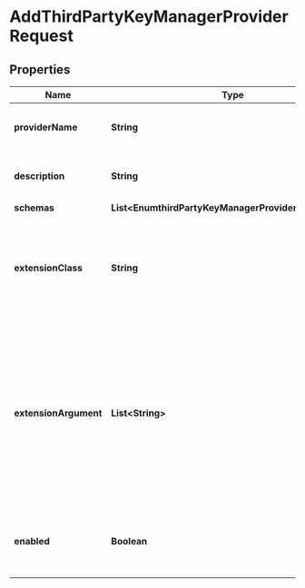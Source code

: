 

# AddThirdPartyKeyManagerProviderRequest


## Properties

| Name | Type | Description | Notes |
|------------ | ------------- | ------------- | -------------|
|**providerName** | **String** | Name of the new Key Manager Provider |  |
|**description** | **String** | A description for this Key Manager Provider |  [optional] |
|**schemas** | **List&lt;EnumthirdPartyKeyManagerProviderSchemaUrn&gt;** |  |  |
|**extensionClass** | **String** | The fully-qualified name of the Java class providing the logic for the Third Party Key Manager Provider. |  |
|**extensionArgument** | **List&lt;String&gt;** | The set of arguments used to customize the behavior for the Third Party Key Manager Provider. Each configuration property should be given in the form &#39;name&#x3D;value&#39;. |  [optional] |
|**enabled** | **Boolean** | Indicates whether the Key Manager Provider is enabled for use. |  |




